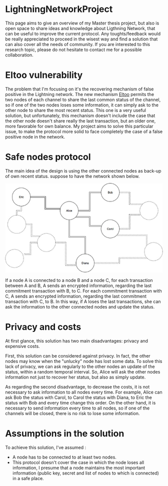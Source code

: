 # LightningNetworkProject
This page aims to give an overview of my Master thesis project, but also is open space to share ideas and knowledge about Ligthning Network, that can be useful to improve the current protocol. Any toughts/feedback would be really appreciated to proceed in the wisest way and find a solution that can also cover all the needs of community. 
If you are interested to this research topic, please do not hesitate to contact me for a possible collaboration.

# Eltoo vulnerability
The problem that I'm focusing on it's the recovering mechanism of false positive in the Lightning network. The new mechanism [Eltoo](https://blockstream.com/eltoo.pdf) permits the two nodes of each channel to share the last common status of the channel, so if one of the two nodes loses some information, it can simply ask to the other node to share the most recent status. This one is a very useful solution, but unfortunately, this mechanism doesn't include the case that the other node doesn't share really the last transaction, but an older one, more favorable for own balance. My project aims to solve this particular issue, to make the protocol more solid to face completely the case of a false positive node in the network. 

# Safe nodes protocol
The main idea of the design is using the other connected nodes as back-up of own recent status. suppose to have the network  shown below. 

![alt text](/Diagram.jpg) 


If a node A is connected to a node B and a node C, for each transaction between A and B, A sends an encrypted information, regarding the last commitment transaction with B, to C. For each commitment transaction with C, A sends an encrypted information, regarding the last commitment transaction with C, to B. 
In this way, if A loses the last transactions, she can ask the information to the other connected nodes and update the status.

# Privacy and costs
At first glance, this solution has two main disadvantages: privacy and expensive costs. 

First, this solution can be considered against privacy. In fact, the other nodes may know when the "unlucky" node has lost some data. To solve this lack of privacy, we can ask regularly to the other nodes an update of the status, within a random temporal interval. So, Alice will ask the other nodes information not just to recover her status, but also as simply update. 

As regarding the second disadvantage, to decrease the costs, it is not necessary to ask information to all nodes every time. For example, Alice can ask Bob the status with Carol, to Carol the status with Diana, to Eric the status with Bob and every time change this order. On the other hand, it is necessary to send information every time to all nodes, so if one of the channels will be closed, there is no risk to lose some information. 

# Assumptions in the solution
To achieve this solution, I've assumed : 
* A node has to be connected to at least two nodes. 
* This protocol doesn't cover the case in which the node loses all information, I presume that a node maintains the most important information (public key, secret and list of nodes to which is connected) in a safe place.


